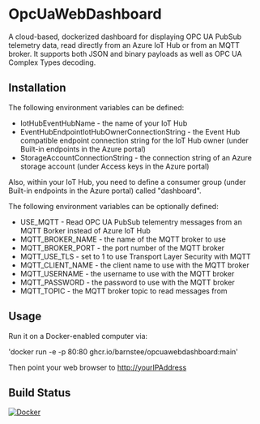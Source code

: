 # OpcUaWebDashboard
A cloud-based, dockerized dashboard for displaying OPC UA PubSub telemetry data, read directly from an Azure IoT Hub or from an MQTT broker. It supports both JSON and binary payloads as well as OPC UA Complex Types decoding.

## Installation

The following environment variables can be defined:

* IotHubEventHubName - the name of your IoT Hub
* EventHubEndpointIotHubOwnerConnectionString - the Event Hub compatible endpoint connection string for the IoT Hub owner (under Built-in endpoints in the Azure portal)
* StorageAccountConnectionString - the connection string of an Azure storage account (under Access keys in the Azure portal)

Also, within your IoT Hub, you need to define a consumer group (under Built-in endpoints in the Azure portal) called "dashboard".

The following environment variables can be optionally defined:

* USE_MQTT - Read OPC UA PubSub telementry messages from an MQTT Borker instead of Azure IoT Hub
* MQTT_BROKER_NAME - the name of the MQTT broker to use
* MQTT_BROKER_PORT - the port number of the MQTT broker
* MQTT_USE_TLS - set to 1 to use Transport Layer Security with MQTT
* MQTT_CLIENT_NAME - the client name to use with the MQTT broker
* MQTT_USERNAME - the username to use with the MQTT broker
* MQTT_PASSWORD - the password to use with the MQTT broker
* MQTT_TOPIC - the MQTT broker topic to read messages from

## Usage

Run it on a Docker-enabled computer via:

'docker run -e <anEnvironmentVariableFromAbove> -p 80:80 ghcr.io/barnstee/opcuawebdashboard:main'

Then point your web browser to <http://yourIPAddress>

## Build Status

[![Docker](https://github.com/barnstee/OpcUaWebDashboard/actions/workflows/docker-publish.yml/badge.svg)](https://github.com/barnstee/OpcUaWebDashboard/actions/workflows/docker-publish.yml)

